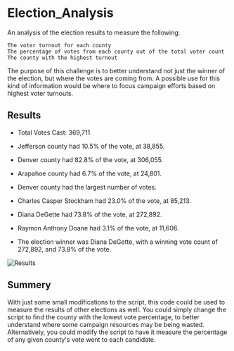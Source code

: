 # Election_Analysis
An analysis of the election results to measure the following:

    The voter turnout for each county
    The percentage of votes from each county out of the total voter count
    The county with the highest turnout

The purpose of this challenge is to better understand not just the winner of the election, but where the votes are coming from. A possible use for this kind of information would be where to focus campaign efforts based on highest voter turnouts. 


## Results 
* Total Votes Cast: 369,711

* Jefferson county had 10.5% of the vote, at 38,855. 
* Denver county had 82.8% of the vote, at 306,055. 
* Arapahoe county had 6.7% of the vote, at 24,801.

* Denver county had the largest number of votes.

* Charles Casper Stockham had 23.0% of the vote, at 85,213.
* Diana DeGette had 73.8% of the vote, at 272,892.
* Raymon Anthony Doane had 3.1% of the vote, at 11,606.

* The election winner was Diana DeGette, with a winning vote count of 272,892, and 73.8% of the vote. 

![Results](./images/result_image.JPG)

## Summery 
With just some small modifications to the script, this code could be used to measure the results of other elections as well. You could simply change the script to find the county with the lowest vote percentage, to better understand where some campaign resources may be being wasted. Alternatively, you could modify the script to have it measure the percentage of any given county's vote went to each candidate.

